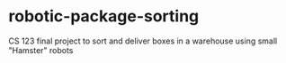 # robotic-package-sorting
CS 123 final project to sort and deliver boxes in a warehouse using small "Hamster" robots
